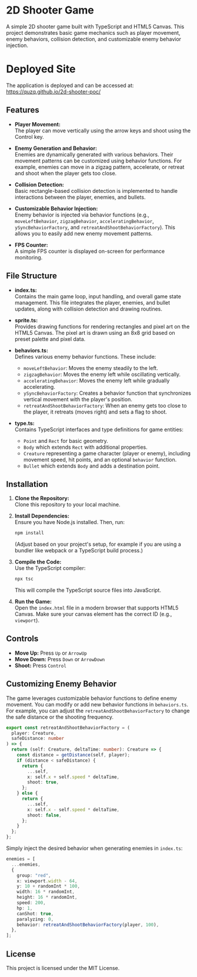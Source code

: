 # 2D Shooter Game

A simple 2D shooter game built with TypeScript and HTML5 Canvas. This project demonstrates basic game mechanics such as player movement, enemy behaviors, collision detection, and customizable enemy behavior injection.

# Deployed Site

The application is deployed and can be accessed at:
https://quzq.github.io/2d-shooter-poc/

## Features

- **Player Movement:**  
  The player can move vertically using the arrow keys and shoot using the Control key.

- **Enemy Generation and Behavior:**  
  Enemies are dynamically generated with various behaviors. Their movement patterns can be customized using behavior functions. For example, enemies can move in a zigzag pattern, accelerate, or retreat and shoot when the player gets too close.

- **Collision Detection:**  
  Basic rectangle-based collision detection is implemented to handle interactions between the player, enemies, and bullets.

- **Customizable Behavior Injection:**  
  Enemy behavior is injected via behavior functions (e.g., `moveLeftBehavior`, `zigzagBehavior`, `acceleratingBehavior`, `ySyncBehaviorFactory`, and `retreatAndShootBehaviorFactory`). This allows you to easily add new enemy movement patterns.

- **FPS Counter:**  
  A simple FPS counter is displayed on-screen for performance monitoring.

## File Structure

- **index.ts:**  
  Contains the main game loop, input handling, and overall game state management. This file integrates the player, enemies, and bullet updates, along with collision detection and drawing routines.

- **sprite.ts:**  
  Provides drawing functions for rendering rectangles and pixel art on the HTML5 Canvas. The pixel art is drawn using an 8x8 grid based on preset palette and pixel data.

- **behaviors.ts:**  
  Defines various enemy behavior functions. These include:

  - `moveLeftBehavior`: Moves the enemy steadily to the left.
  - `zigzagBehavior`: Moves the enemy left while oscillating vertically.
  - `acceleratingBehavior`: Moves the enemy left while gradually accelerating.
  - `ySyncBehaviorFactory`: Creates a behavior function that synchronizes vertical movement with the player's position.
  - `retreatAndShootBehaviorFactory`: When an enemy gets too close to the player, it retreats (moves right) and sets a flag to shoot.

- **type.ts:**  
  Contains TypeScript interfaces and type definitions for game entities:
  - `Point` and `Rect` for basic geometry.
  - `Body` which extends `Rect` with additional properties.
  - `Creature` representing a game character (player or enemy), including movement speed, hit points, and an optional `behavior` function.
  - `Bullet` which extends `Body` and adds a destination point.

## Installation

1. **Clone the Repository:**  
   Clone this repository to your local machine.

2. **Install Dependencies:**  
   Ensure you have Node.js installed. Then, run:

   ```bash
   npm install
   ```

   (Adjust based on your project's setup, for example if you are using a bundler like webpack or a TypeScript build process.)

3. **Compile the Code:**  
   Use the TypeScript compiler:

   ```bash
   npx tsc
   ```

   This will compile the TypeScript source files into JavaScript.

4. **Run the Game:**  
   Open the `index.html` file in a modern browser that supports HTML5 Canvas. Make sure your canvas element has the correct ID (e.g., `viewport`).

## Controls

- **Move Up:** Press `Up` or `ArrowUp`
- **Move Down:** Press `Down` or `ArrowDown`
- **Shoot:** Press `Control`

## Customizing Enemy Behavior

The game leverages customizable behavior functions to define enemy movement. You can modify or add new behavior functions in `behaviors.ts`. For example, you can adjust the `retreatAndShootBehaviorFactory` to change the safe distance or the shooting frequency.

```ts
export const retreatAndShootBehaviorFactory = (
  player: Creature,
  safeDistance: number
) => {
  return (self: Creature, deltaTime: number): Creature => {
    const distance = getDistance(self, player);
    if (distance < safeDistance) {
      return {
        ...self,
        x: self.x + self.speed * deltaTime,
        shoot: true,
      };
    } else {
      return {
        ...self,
        x: self.x - self.speed * deltaTime,
        shoot: false,
      };
    }
  };
};
```

Simply inject the desired behavior when generating enemies in `index.ts`:

```ts
enemies = [
  ...enemies,
  {
    group: "red",
    x: viewport.width - 64,
    y: 10 + randomInt * 100,
    width: 16 * randomInt,
    height: 16 * randomInt,
    speed: 200,
    hp: 1,
    canShot: true,
    paralyzing: 0,
    behavior: retreatAndShootBehaviorFactory(player, 100),
  },
];
```

## License

This project is licensed under the MIT License.
